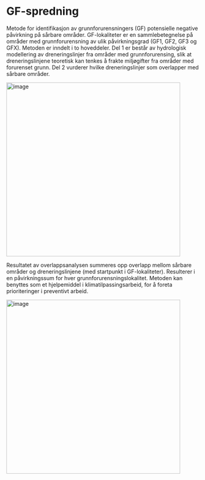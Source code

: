# GF-spredning
Metode for identifikasjon av grunnforurensningers (GF) potensielle negative påvirkning på sårbare områder. GF-lokaliteter er en sammlebetegnelse på områder med grunnforurensning av ulik påvirkningsgrad (GF1, GF2, GF3 og GFX). Metoden er inndelt i to hoveddeler. Del 1 er består av hydrologisk modellering av dreneringslinjer fra områder med grunnforurensing, slik at dreneringslinjene teoretisk kan tenkes å frakte miljøgifter fra områder med forurenset grunn. Del 2 vurderer hvilke dreneringslinjer som overlapper med sårbare områder.

<img width="454" alt="image" src="https://github.com/emiliejoh/GF-spredning/assets/166838428/f7a361b3-996e-4c8a-9a32-80c144c8c29d">

Resultatet av overlappsanalysen summeres opp overlapp mellom sårbare områder og dreneringslinjene (med startpunkt i GF-lokaliteter). Resulterer i en påvirkningssum for hver grunnforurensningslokalitet. Metoden kan benyttes som et hjelpemiddel i klimatilpassingsarbeid, for å foreta prioriteringer i preventivt arbeid. 

<img width="454" alt="image" src="https://github.com/emiliejoh/GF-spredning/assets/166838428/12788e2a-c306-4fdf-aea1-48b1fe77fa64">
